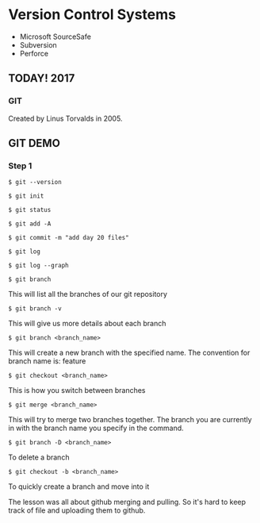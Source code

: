 <!-- good morning 19s! -->
# Version Control Systems

* Microsoft SourceSafe
* Subversion
* Perforce

## TODAY! 2017
### GIT
Created by Linus Torvalds in 2005.

## GIT DEMO
### Step 1
```$ git --version```

```$ git init```

```$ git status```

```$ git add -A```

```$ git commit -m "add day 20 files"```

```$ git log```

```$ git log --graph```

```$ git branch```

This will list all the branches of our git repository

```$ git branch -v```

This will give us more details about each branch

```$ git branch <branch_name>```

This will create a new branch with the specified name.  The convention for branch name is:  feature

```$ git checkout <branch_name>```

This is how you switch between branches

```$ git merge <branch_name>```

This will try to merge two branches together.  The branch you are currently in with the branch name you specify in the command.

```$ git branch -D <branch_name>```

To delete a branch

```$ git checkout -b <branch_name>```

To quickly create a branch and move into it



The lesson was all about github merging and pulling. So it's hard to keep track of file and uploading them to github.
